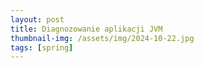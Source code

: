 ```yaml
---
layout: post
title: Diagnozowanie aplikacji JVM
thumbnail-img: /assets/img/2024-10-22.jpg
tags: [spring]
---
```

